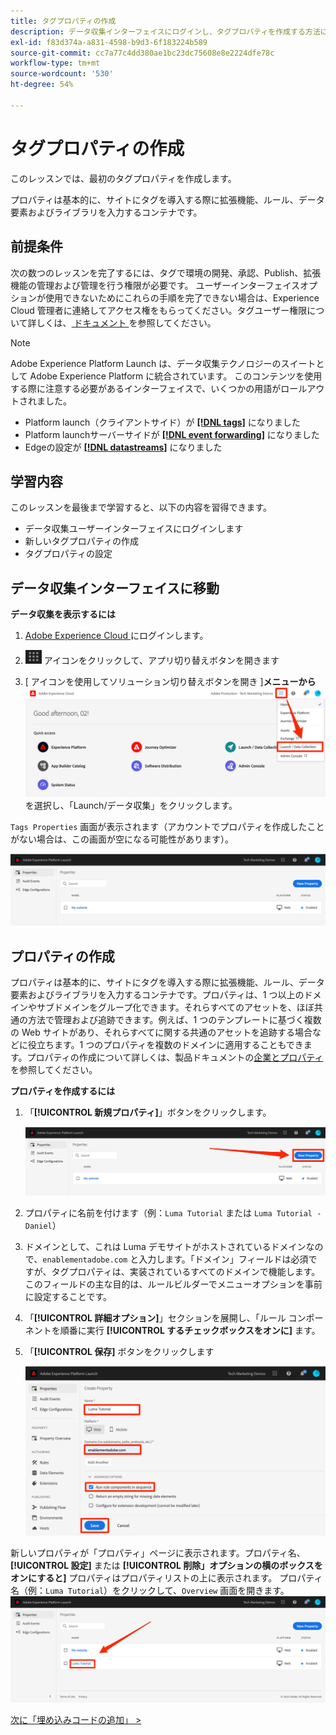 ```yaml
---
title: タグプロパティの作成
description: データ収集インターフェイスにログインし、タグプロパティを作成する方法について説明します。 このレッスンは、web サイトでのExperience Cloudの実装チュートリアルの一部です。
exl-id: f83d374a-a831-4598-b9d3-6f183224b589
source-git-commit: cc7a77c4dd380ae1bc23dc75608e8e2224dfe78c
workflow-type: tm+mt
source-wordcount: '530'
ht-degree: 54%

---
```


# タグプロパティの作成

このレッスンでは、最初のタグプロパティを作成します。

プロパティは基本的に、サイトにタグを導入する際に拡張機能、ルール、データ要素およびライブラリを入力するコンテナです。

## 前提条件

次の数つのレッスンを完了するには、タグで環境の開発、承認、Publish、拡張機能の管理および管理を行う権限が必要です。 ユーザーインターフェイスオプションが使用できないためにこれらの手順を完了できない場合は、Experience Cloud 管理者に連絡してアクセス権をもらってください。タグユーザー権限について詳しくは、[ ドキュメント ](https://experienceleague.adobe.com/docs/experience-platform/tags/admin/user-permissions.html?lang=ja) を参照してください。

>[!NOTE]
>
>Adobe Experience Platform Launch は、データ収集テクノロジーのスイートとして Adobe Experience Platform に統合されています。 このコンテンツを使用する際に注意する必要があるインターフェイスで、いくつかの用語がロールアウトされました。
>
> * Platform launch（クライアントサイド）が **[[!DNL tags]](https://experienceleague.adobe.com/docs/experience-platform/tags/home.html?lang=ja)** になりました
> * Platform launchサーバーサイドが **[[!DNL event forwarding]](https://experienceleague.adobe.com/docs/experience-platform/tags/event-forwarding/overview.html)** になりました
> * Edgeの設定が **[[!DNL datastreams]](https://experienceleague.adobe.com/docs/experience-platform/edge/fundamentals/datastreams.html?lang=ja)** になりました

## 学習内容

このレッスンを最後まで学習すると、以下の内容を習得できます。

* データ収集ユーザーインターフェイスにログインします
* 新しいタグプロパティの作成
* タグプロパティの設定

## データ収集インターフェイスに移動

**データ収集を表示するには**

1. [Adobe Experience Cloud ](https://experiencecloud.adobe.com)にログインします。

1. ![ ソリューション切り替えアイコン ](images/launch-solutionSwitcher.png) アイコンをクリックして、アプリ切り替えボタンを開きます

1. [ アイコンを使用してソリューション切り替えボタンを開き ]&#x200B;**メニューから**![[!UICONTROL &#x200B; Launch/データ収集 &#x200B;]](images/launch-solutionSwitcherActivation.png) を選択し、「Launch/データ収集」をクリックします。

`Tags Properties` 画面が表示されます（アカウントでプロパティを作成したことがない場合は、この画面が空になる可能性があります）。

![プロパティ画面](images/launch-propertiesScreen.png)

## プロパティの作成

プロパティは基本的に、サイトにタグを導入する際に拡張機能、ルール、データ要素およびライブラリを入力するコンテナです。プロパティは、1 つ以上のドメインやサブドメインをグループ化できます。それらすべてのアセットを、ほぼ共通の方法で管理および追跡できます。例えば、1 つのテンプレートに基づく複数の Web サイトがあり、それらすべてに関する共通のアセットを追跡する場合などに役立ちます。1 つのプロパティを複数のドメインに適用することもできます。プロパティの作成について詳しくは、製品ドキュメントの[企業とプロパティ](https://experienceleague.adobe.com/docs/experience-platform/tags/admin/companies-and-properties.html?lang=ja)を参照してください。

**プロパティを作成するには**

1. 「**[!UICONTROL 新規プロパティ]**」ボタンをクリックします。

   ![新規プロパティをクリックする](images/launch-addNewProperty.png)

1. プロパティに名前を付けます（例：`Luma Tutorial` または `Luma Tutorial - Daniel`）
1. ドメインとして、これは Luma デモサイトがホストされているドメインなので、`enablementadobe.com` と入力します。「ドメイン」フィールドは必須ですが、タグプロパティは、実装されているすべてのドメインで機能します。 このフィールドの主な目的は、ルールビルダーでメニューオプションを事前に設定することです。
1. 「**[!UICONTROL 詳細オプション]**」セクションを展開し、「ルール コンポーネントを順番に実行 **[!UICONTROL するチェックボックスをオンに]** ます。
1. 「**[!UICONTROL 保存]** ボタンをクリックします

   ![新しいプロパティの作成](images/launch-newProperty.png)

新しいプロパティが「プロパティ」ページに表示されます。プロパティ名、**[!UICONTROL 設定]** または **[!UICONTROL 削除」オプションの横のボックスをオンにすると]** プロパティはプロパティリストの上に表示されます。 プロパティ名（例：`Luma Tutorial`）をクリックして、`Overview` 画面を開きます。
![プロパティ名をクリックして開く](images/launch-openProperty.png)

[次に「埋め込みコードの追加」 >](add-embed-code.md)

